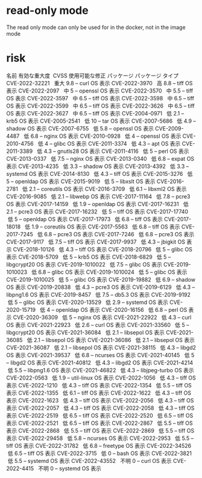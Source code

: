 # read-only mode
The read only mode can only be used for in the docker, not in the image mode

# risk
名前	有効な重大度 	CVSS	使用可能な修正	パッケージ	パッケージ タイプ	
CVE-2022-32221 	 重大	9.8	–	curl	OS	表示
CVE-2022-3970 	 高	8.8	–	tiff	OS	表示
CVE-2022-2097 	 中	5	–	openssl	OS	表示
CVE-2022-3570 	 中	5.5	–	tiff	OS	表示
CVE-2022-3597 	 中	6.5	–	tiff	OS	表示
CVE-2022-3598 	 中	6.5	–	tiff	OS	表示
CVE-2022-3599 	 中	6.5	–	tiff	OS	表示
CVE-2022-3626 	 中	6.5	–	tiff	OS	表示
CVE-2022-3627 	 中	6.5	–	tiff	OS	表示
CVE-2004-0971 	 低	2.1	–	krb5	OS	表示
CVE-2005-2541 	 低	10	–	tar	OS	表示
CVE-2007-5686 	 低	4.9	–	shadow	OS	表示
CVE-2007-6755 	 低	5.8	–	openssl	OS	表示
CVE-2009-4487 	 低	6.8	–	nginx	OS	表示
CVE-2010-0928 	 低	4	–	openssl	OS	表示
CVE-2010-4756 	 低	4	–	glibc	OS	表示
CVE-2011-3374 	 低	4.3	–	apt	OS	表示
CVE-2011-3389 	 低	4.3	–	gnutls28	OS	表示
CVE-2011-4116 	 低	5	–	perl	OS	表示
CVE-2013-0337 	 低	7.5	–	nginx	OS	表示
CVE-2013-0340 	 低	6.8	–	expat	OS	表示
CVE-2013-4235 	 低	3.3	–	shadow	OS	表示
CVE-2013-4392 	 低	3.3	–	systemd	OS	表示
CVE-2014-8130 	 低	4.3	–	tiff	OS	表示
CVE-2015-3276 	 低	5	–	openldap	OS	表示
CVE-2015-9019 	 低	5	–	libxslt	OS	表示
CVE-2016-2781 	 低	2.1	–	coreutils	OS	表示
CVE-2016-3709 	 低	6.1	–	libxml2	OS	表示
CVE-2016-9085 	 低	2.1	–	libwebp	OS	表示
CVE-2017-11164 	 低	7.8	–	pcre3	OS	表示
CVE-2017-14159 	 低	1.9	–	openldap	OS	表示
CVE-2017-16231 	 低	2.1	–	pcre3	OS	表示
CVE-2017-16232 	 低	5	–	tiff	OS	表示
CVE-2017-17740 	 低	5	–	openldap	OS	表示
CVE-2017-17973 	 低	6.8	–	tiff	OS	表示
CVE-2017-18018 	 低	1.9	–	coreutils	OS	表示
CVE-2017-5563 	 低	6.8	–	tiff	OS	表示
CVE-2017-7245 	 低	6.8	–	pcre3	OS	表示
CVE-2017-7246 	 低	6.8	–	pcre3	OS	表示
CVE-2017-9117 	 低	7.5	–	tiff	OS	表示
CVE-2017-9937 	 低	4.3	–	jbigkit	OS	表示
CVE-2018-10126 	 低	4.3	–	tiff	OS	表示
CVE-2018-20796 	 低	5	–	glibc	OS	表示
CVE-2018-5709 	 低	5	–	krb5	OS	表示
CVE-2018-6829 	 低	5	–	libgcrypt20	OS	表示
CVE-2019-1010022 	 低	7.5	–	glibc	OS	表示
CVE-2019-1010023 	 低	6.8	–	glibc	OS	表示
CVE-2019-1010024 	 低	5	–	glibc	OS	表示
CVE-2019-1010025 	 低	5	–	glibc	OS	表示
CVE-2019-19882 	 低	6.9	–	shadow	OS	表示
CVE-2019-20838 	 低	4.3	–	pcre3	OS	表示
CVE-2019-6129 	 低	4.3	–	libpng1.6	OS	表示
CVE-2019-8457 	 低	7.5	–	db5.3	OS	表示
CVE-2019-9192 	 低	5	–	glibc	OS	表示
CVE-2020-13529 	 低	2.9	–	systemd	OS	表示
CVE-2020-15719 	 低	4	–	openldap	OS	表示
CVE-2020-16156 	 低	6.8	–	perl	OS	表示
CVE-2020-36309 	 低	5	–	nginx	OS	表示
CVE-2021-22922 	 低	4.3	–	curl	OS	表示
CVE-2021-22923 	 低	2.6	–	curl	OS	表示
CVE-2021-33560 	 低	5	–	libgcrypt20	OS	表示
CVE-2021-36084 	 低	2.1	–	libsepol	OS	表示
CVE-2021-36085 	 低	2.1	–	libsepol	OS	表示
CVE-2021-36086 	 低	2.1	–	libsepol	OS	表示
CVE-2021-36087 	 低	2.1	–	libsepol	OS	表示
CVE-2021-38115 	 低	4.3	–	libgd2	OS	表示
CVE-2021-39537 	 低	6.8	–	ncurses	OS	表示
CVE-2021-40145 	 低	5	–	libgd2	OS	表示
CVE-2021-40812 	 低	4.3	–	libgd2	OS	表示
CVE-2021-4214 	 低	5.5	–	libpng1.6	OS	表示
CVE-2021-46822 	 低	4.3	–	libjpeg-turbo	OS	表示
CVE-2022-0563 	 低	1.9	–	util-linux	OS	表示
CVE-2022-1056 	 低	4.3	–	tiff	OS	表示
CVE-2022-1210 	 低	4.3	–	tiff	OS	表示
CVE-2022-1354 	 低	5.5	–	tiff	OS	表示
CVE-2022-1355 	 低	6.1	–	tiff	OS	表示
CVE-2022-1622 	 低	4.3	–	tiff	OS	表示
CVE-2022-1623 	 低	4.3	–	tiff	OS	表示
CVE-2022-2056 	 低	4.3	–	tiff	OS	表示
CVE-2022-2057 	 低	4.3	–	tiff	OS	表示
CVE-2022-2058 	 低	4.3	–	tiff	OS	表示
CVE-2022-2519 	 低	6.5	–	tiff	OS	表示
CVE-2022-2520 	 低	6.5	–	tiff	OS	表示
CVE-2022-2521 	 低	6.5	–	tiff	OS	表示
CVE-2022-2867 	 低	5.5	–	tiff	OS	表示
CVE-2022-2868 	 低	5.5	–	tiff	OS	表示
CVE-2022-2869 	 低	5.5	–	tiff	OS	表示
CVE-2022-29458 	 低	5.8	–	ncurses	OS	表示
CVE-2022-2953 	 低	5.5	–	tiff	OS	表示
CVE-2022-31782 	 低	6.8	–	freetype	OS	表示
CVE-2022-34526 	 低	6.5	–	tiff	OS	表示
CVE-2022-3715 	 低	0	–	bash	OS	表示
CVE-2022-3821 	 低	5.5	–	systemd	OS	表示
CVE-2022-43552 	 不明	0	–	curl	OS	表示
CVE-2022-4415 	 不明	0	–	systemd	OS	表示
